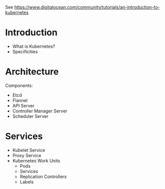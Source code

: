 See https://www.digitalocean.com/community/tutorials/an-introduction-to-kubernetes

# Introduction

* What is Kubernetes?
* Specificities


# Architecture

Components:
* Etcd
* Flannel
* API Server
* Controller Manager Server
* Scheduler Server

# Services

* Kubelet Service
* Proxy Service
* Kubernetes Work Units
  * Pods
  * Services
  * Replication Controllers
  * Labels

